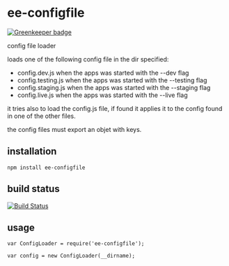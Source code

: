 # ee-configfile

[![Greenkeeper badge](https://badges.greenkeeper.io/eventEmitter/ee-configfile.svg)](https://greenkeeper.io/)

config file loader

loads one of the following config file in the dir specified:

- config.dev.js when the apps was started with the --dev flag
- config.testing.js when the apps was started with the --testing flag
- config.staging.js when the apps was started with the --staging flag
- config.live.js when the apps was started with the --live flag

it tries also to load the config.js file, if found it applies it to the config found in one of the other files.

the config files must export an objet with keys.



## installation

	npm install ee-configfile

## build status

[![Build Status](https://travis-ci.org/eventEmitter/ee-configfile.png?branch=master)](https://travis-ci.org/eventEmitter/ee-configfile)


## usage

	var ConfigLoader = require('ee-configfile');

	var config = new ConfigLoader(__dirname);